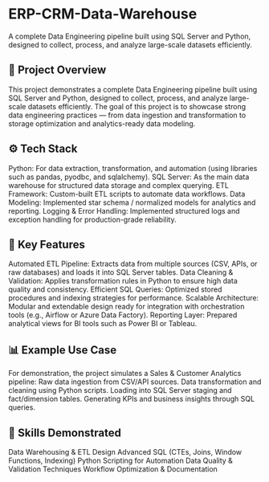 # ERP-CRM-Data-Warehouse
  A complete Data Engineering pipeline built using SQL Server and Python, designed to collect, process, and analyze large-scale datasets efficiently.

## 🧠 Project Overview
  This project demonstrates a complete Data Engineering pipeline built using SQL Server and Python, designed to collect, process, and analyze large-scale datasets efficiently.
  The goal of this project is to showcase strong data engineering practices — from data ingestion and transformation to storage optimization and analytics-ready data modeling.

## ⚙️ Tech Stack
  Python: For data extraction, transformation, and automation (using libraries such as pandas, pyodbc, and sqlalchemy).
  SQL Server: As the main data warehouse for structured data storage and complex querying.
  ETL Framework: Custom-built ETL scripts to automate data workflows.
  Data Modeling: Implemented star schema / normalized models for analytics and reporting.
  Logging & Error Handling: Implemented structured logs and exception handling for production-grade reliability.

## 🚀 Key Features
  Automated ETL Pipeline: Extracts data from multiple sources (CSV, APIs, or raw databases) and loads it into SQL Server tables.
  Data Cleaning & Validation: Applies transformation rules in Python to ensure high data quality and consistency.
  Efficient SQL Queries: Optimized stored procedures and indexing strategies for performance.
  Scalable Architecture: Modular and extendable design ready for integration with orchestration tools (e.g., Airflow or Azure Data Factory).
  Reporting Layer: Prepared analytical views for BI tools such as Power BI or Tableau.

## 📊 Example Use Case
  For demonstration, the project simulates a Sales & Customer Analytics pipeline:
  Raw data ingestion from CSV/API sources.
  Data transformation and cleaning using Python scripts.
  Loading into SQL Server staging and fact/dimension tables.
  Generating KPIs and business insights through SQL queries.

## 🧩 Skills Demonstrated
  Data Warehousing & ETL Design
  Advanced SQL (CTEs, Joins, Window Functions, Indexing)
  Python Scripting for Automation
  Data Quality & Validation Techniques
  Workflow Optimization & Documentation


